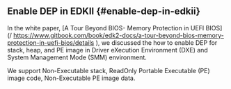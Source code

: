 <!--- @file
  Data Execution Protection - file Enable DEP in EDKII

  Copyright (c) 2018, Intel Corporation. All rights reserved.<BR>

  Redistribution and use in source (original document form) and 'compiled'
  forms (converted to PDF, epub, HTML and other formats) with or without
  modification, are permitted provided that the following conditions are met:

  1) Redistributions of source code (original document form) must retain the
     above copyright notice, this list of conditions and the following
     disclaimer as the first lines of this file unmodified.

  2) Redistributions in compiled form (transformed to other DTDs, converted to
     PDF, epub, HTML and other formats) must reproduce the above copyright
     notice, this list of conditions and the following disclaimer in the
     documentation and/or other materials provided with the distribution.

  THIS DOCUMENTATION IS PROVIDED BY TIANOCORE PROJECT "AS IS" AND ANY EXPRESS OR
  IMPLIED WARRANTIES, INCLUDING, BUT NOT LIMITED TO, THE IMPLIED WARRANTIES OF
  MERCHANTABILITY AND FITNESS FOR A PARTICULAR PURPOSE ARE DISCLAIMED. IN NO
  EVENT SHALL TIANOCORE PROJECT  BE LIABLE FOR ANY DIRECT, INDIRECT, INCIDENTAL,
  SPECIAL, EXEMPLARY, OR CONSEQUENTIAL DAMAGES (INCLUDING, BUT NOT LIMITED TO,
  PROCUREMENT OF SUBSTITUTE GOODS OR SERVICES; LOSS OF USE, DATA, OR PROFITS;
  OR BUSINESS INTERRUPTION) HOWEVER CAUSED AND ON ANY THEORY OF LIABILITY,
  WHETHER IN CONTRACT, STRICT LIABILITY, OR TORT (INCLUDING NEGLIGENCE OR
  OTHERWISE) ARISING IN ANY WAY OUT OF THE USE OF THIS DOCUMENTATION, EVEN IF
  ADVISED OF THE POSSIBILITY OF SUCH DAMAGE.

-->
## Enable DEP in EDKII {#enable-dep-in-edkii}

In the white paper,  [A Tour Beyond BIOS- Memory Protection in UEFI BIOS](/ https://www.gitbook.com/book/edk2-docs/a-tour-beyond-bios-memory-protection-in-uefi-bios/details ), we discussed the how to enable DEP for stack, heap, and PE image in Driver eXecution Environment (DXE) and System Management Mode (SMM) environment.

We support Non-Executable stack, ReadOnly Portable Executable (PE) image code, Non-Executable PE image data.